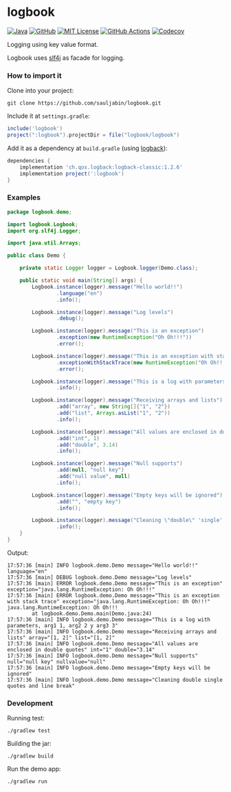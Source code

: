 # logbook

<a href="https://sdkman.io/jdks"><img alt="Java" src="https://img.shields.io/badge/-java-orange?logo=java&logoColor=white"></a>
<a href="https://github.com/sauljabin/logbook"><img alt="GitHub" src="https://badges.pufler.dev/updated/sauljabin/logbook?label=updated"></a>
<a href="https://github.com/sauljabin/logbook/blob/main/LICENSE"><img alt="MIT License" src="https://img.shields.io/github/license/sauljabin/logbook"></a>
<a href="https://github.com/sauljabin/logbook/actions"><img alt="GitHub Actions" src="https://img.shields.io/github/checks-status/sauljabin/logbook/main?label=tests"></a>
<a href="https://app.codecov.io/gh/sauljabin/logbook"><img alt="Codecov" src="https://img.shields.io/codecov/c/github/sauljabin/logbook"></a>

Logging using key value format.

Logbook uses [slf4j](http://www.slf4j.org/) as facade for logging.

### How to import it

Clone into your project:
```shell
git clone https://github.com/sauljabin/logbook.git
```

Include it at `settings.gradle`:
```groovy
include('logbook')
project(":logbook").projectDir = file("logbook/logbook")
```

Add it as a dependency at `build.gradle` (using [logback](http://logback.qos.ch/)):
```groovy
dependencies {
    implementation 'ch.qos.logback:logback-classic:1.2.6'
    implementation project(':logbook')
}
```

### Examples

```java
package logbook.demo;

import logbook.Logbook;
import org.slf4j.Logger;

import java.util.Arrays;

public class Demo {

    private static Logger logger = Logbook.logger(Demo.class);

    public static void main(String[] args) {
        Logbook.instance(logger).message("Hello world!!")
                .language("en")
                .info();

        Logbook.instance(logger).message("Log levels")
                .debug();

        Logbook.instance(logger).message("This is an exception")
                .exception(new RuntimeException("Oh Oh!!!"))
                .error();

        Logbook.instance(logger).message("This is an exception with stack trace")
                .exceptionWithStackTrace(new RuntimeException("Oh Oh!!!"))
                .error();

        Logbook.instance(logger).message("This is a log with parameters, arg1 {}, arg2 {} y arg3 {}", 1, '2', "3")
                .info();

        Logbook.instance(logger).message("Receiving arrays and lists")
                .add("array", new String[]{"1", "2"})
                .add("list", Arrays.asList("1", "2"))
                .info();

        Logbook.instance(logger).message("All values are enclosed in double quotes")
                .add("int", 1)
                .add("double", 3.14)
                .info();

        Logbook.instance(logger).message("Null supports")
                .add(null, "null key")
                .add("null value", null)
                .info();

        Logbook.instance(logger).message("Empty keys will be ignored")
                .add("", "empty key")
                .info();

        Logbook.instance(logger).message("Cleaning \"double\" 'single' quotes and\nline break")
                .info();
    }
}
```

Output:

```
17:57:36 [main] INFO logbook.demo.Demo message="Hello world!!" language="en"
17:57:36 [main] DEBUG logbook.demo.Demo message="Log levels"
17:57:36 [main] ERROR logbook.demo.Demo message="This is an exception" exception="java.lang.RuntimeException: Oh Oh!!!"
17:57:36 [main] ERROR logbook.demo.Demo message="This is an exception with stack trace" exception="java.lang.RuntimeException: Oh Oh!!!"
java.lang.RuntimeException: Oh Oh!!!
        at logbook.demo.Demo.main(Demo.java:24)
17:57:36 [main] INFO logbook.demo.Demo message="This is a log with parameters, arg1 1, arg2 2 y arg3 3"
17:57:36 [main] INFO logbook.demo.Demo message="Receiving arrays and lists" array="[1, 2]" list="[1, 2]"
17:57:36 [main] INFO logbook.demo.Demo message="All values are enclosed in double quotes" int="1" double="3.14"
17:57:36 [main] INFO logbook.demo.Demo message="Null supports" null="null key" nullvalue="null"
17:57:36 [main] INFO logbook.demo.Demo message="Empty keys will be ignored"
17:57:36 [main] INFO logbook.demo.Demo message="Cleaning double single quotes and line break"
```

### Development

Running test:
```shell
./gradlew test
```

Building the jar:
```shell
./gradlew build
```

Run the demo app:
```shell
./gradlew run
```
